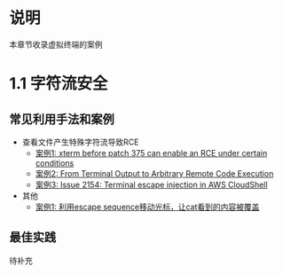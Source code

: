 # 说明

本章节收录虚拟终端的案例

# 1.1 字符流安全

## 常见利用手法和案例

* 查看文件产生特殊字符流导致RCE
  * [案例1: xterm before patch 375 can enable an RCE under certain conditions](https://www.openwall.com/lists/oss-security/2022/11/10/1)
  * [案例2: From Terminal Output to Arbitrary Remote Code Execution](https://blog.solidsnail.com/posts/2023-08-28-iterm2-rce)
  * [案例3: Issue 2154: Terminal escape injection in AWS CloudShell](https://bugs.chromium.org/p/project-zero/issues/detail?id=2154)
* 其他  
  * [案例1: 利用escape sequence移动光标，让cat看到的内容被覆盖](https://twitter.com/0xasm0d3us/status/1774534241084445020)

## 最佳实践

待补充
